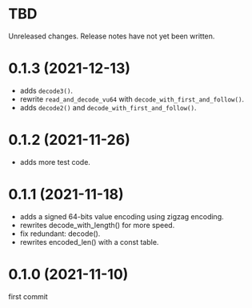 TBD
===
Unreleased changes. Release notes have not yet been written.

0.1.3 (2021-12-13)
=====

* adds `decode3()`.
* rewrite `read_and_decode_vu64` with `decode_with_first_and_follow()`.
* adds `decode2()` and `decode_with_first_and_follow()`.

0.1.2 (2021-11-26)
=====

* adds more test code.

0.1.1 (2021-11-18)
=====

* adds a signed 64-bits value encoding using zigzag encoding.
* rewrites decode_with_length() for more speed.
* fix redundant: decode().
* rewrites encoded_len() with a const table.

0.1.0 (2021-11-10)
=====

first commit
